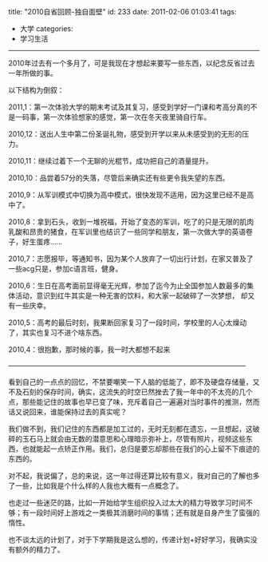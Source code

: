 title: "2010自省回顾-独自面壁"
id: 233
date: 2011-02-06 01:03:41
tags: 
- 大学
categories: 
- 学习生活
---

2010年过去有一个多月了，可是我现在才想起来要写一些东西，以纪念反省过去一年所做的事。<!--more-->

以下结构为倒叙：

2011,1：第一次体验大学的期末考试及其复习，感受到学好一门课和考高分真的不是一码事，第一次体验想家的感觉，第一次在冬天夜里骑自行车。

2010,12：送出人生中第二份圣诞礼物，感受到开学以来从未感受到的无形的压力。

2010,11：继续过着下一个无聊的光棍节，成功把自己的酒量提升。

2010,10：品尝着57分的失落，尽管后来确实还有些更令我失望的东西。

2010,9：从军训模式中切换为高中模式，很快发现不适用，因为这里已经不是高中了。

2010,8：拿到石头，收到一堆祝福，开始了变态的军训，吃了的只是无限的肌肉乳酸和昂贵的猪食，在军训里也结识了一些同学和朋友，第一次做大学的英语卷子，好生蛋疼……

2010,7：志愿报毕，等通知书，因为某个人放弃了一切出行计划，在家又普及了一些acg只是，参加c语言班，健身。

2010,6：生日在高考面前显得毫无光辉，参加了迄今为止全国参加人数最多的集体活动，意识到红牛其实是一种无害的饮料，和大家一起破碎了一次梦想， 却又有一些庆幸。

2010,5：高考的最后时刻，我果断回家复习了一段时间，学校里的人心太燥动了，其实也复习不进个啥东西。

2010,4：很抱歉，那时候的事，我一时大都想不起来

——————————————————————————————————

看到自己的一点点的回忆，不禁要嘲笑一下人脑的低能了，即不及硬盘存储量，又不及石刻的保存时间，确实，这流失的时空已然挫去了我一年中的不太亮的几个点，那些能记住的故事也早已变了味，充斥着自己一遍遍对当时事件的推测，然而话又说回来，谁能保持过去的真实呢？

我们做不到，我们记住的东西都是加工过的，无时无刻都在遗忘，一旦想起，这破碎的玉石马上就会由无数的潜意思和心理暗示弥补上，尽管有照片，视频这些东西，也就能起一点矫正作用。我们，总归是要忘却那些在我们的心上留不下痕迹的东西的。

对不起，我说偏了，总的来说，这一年过得还算比较有意义，我对自己的了解也多了一些，比如我是个什么样的人我也大概有一点概念了。

也走过一些迷茫的路，比如一开始给学生组织投入过太大的精力导致学习时间不够；有一段时间好上游戏之一类极其消磨时间的事情；还有就是自身产生了蛮强的惰性。

也不谈太远的计划了，对于下学期我是这么想的，传递计划+好好学习，我确实没有额外的精力了。